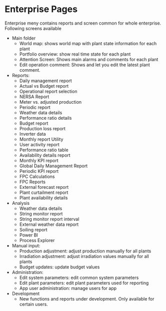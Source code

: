 # Enterprise Pages

Enterprise meny contains reports and screen common for whole enterprise. Following screens available

* Main folder
    * World map: shows world map with plant state information for each plant
    * Portfolio overview: show real time state for each plant
    * Attention Screen: Shows main alarms and comments for each plant
    * Edit operation comment: Shows and let you edit the latest plant comment.
* Reports:
    * Daily management report            
    * Actual vs Budget report
    * Operational report selection
    * NERSA Report
    * Meter vs. adjusted production
    * Periodic report
    * Weather data details
    * Performance ratio details
    * Budget report
    * Production loss report
    * Inverter data
    * Monthly report Utility
    * User activity report            
    * Performance ratio table
    * Availability details report
    * Monthly KPI report
    * Global Daily Management Report
    * Periodic KPI report
    * FPC Calculations
    * FPC Reports
    * External forecast report
    * Plant curtailment report
    * Plant availability details
* Analysis
    * Weather data details
    * String monitor report
    * String monitor report interval
    * External weather data report
    * Soiling report
    * Power BI
    * Process Explorer
* Manual input:
    * Production adjustment: adjust production manually for all plants
    * Irradiation adjustment: adjust irradiation values manually for all plants
    * Budget updates: update budget values
* Administration:
    * Edit system parameters: edit common system parameters
    * Edit plant parameters: edit plant parameters used for reporting
    * App user administration: manage users for app 
* Development
    * New functions and reports under development. Only available for certain users.
